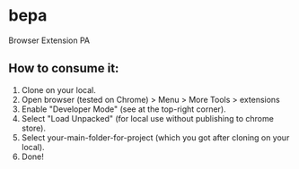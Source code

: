 # bepa
Browser Extension PA


## How to consume it:
  1. Clone on your local.
  2. Open browser (tested on Chrome) > Menu > More Tools > extensions
  3. Enable "Developer Mode" (see at the top-right corner).
  4. Select "Load Unpacked" (for local use without publishing to chrome store).
  5. Select your-main-folder-for-project (which you got after cloning on your local).
  6. Done!